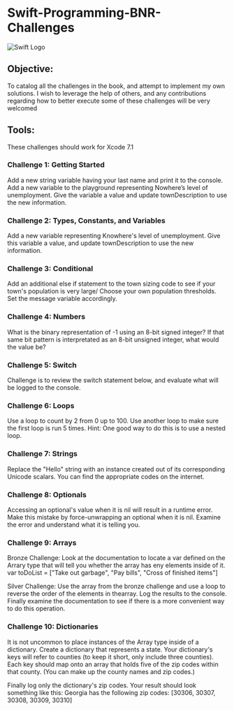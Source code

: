 # Swift-Programming-BNR-Challenges

![Swift Logo](https://cloud.githubusercontent.com/assets/11398615/11906613/d49260c0-a608-11e5-8f6e-146dc46899b1.jpg)

## **Objective**: 
To catalog all the challenges in the book, and 
attempt to implement my own solutions. I wish to leverage the help of others, and any contributions regarding how to better execute some of these challenges will be very welcomed

## Tools:
These challenges should work for Xcode 7.1

### Challenge 1: Getting Started
Add a new string variable having your last name and print it to the console. Add a new variable to the playground representing Nowhere’s level of unemployment. Give the variable a value and update townDescription to use the new information.

### Challenge 2: Types, Constants, and Variables
Add a new variable representing Knowhere's level of unemployment. Give this variable a value, and update townDescription to use the new information.

### Challenge 3: Conditional
Add an additional else if statement to the town sizing code to see if your town's population is very large/ Choose your own population thresholds. Set the message variable accordingly.

### Challenge 4: Numbers
What is the binary representation of -1 using an 8-bit signed integer?
If that same bit pattern is interpretated as an 8-bit unsigned integer, what
would the value be?

### Challenge 5: Switch
Challenge is to review the switch statement below, and evaluate what will be logged to the console.

### Challenge 6: Loops
Use a loop to count by 2 from 0 up to 100. Use another loop to make sure the first loop is run 5 times. Hint: One good way to do this is to use a nested loop.

### Challenge 7: Strings
Replace the "Hello" string with an instance created out of its corresponding Unicode scalars. You can find the appropriate codes on the internet.

### Challenge 8: Optionals
Accessing an optional's value when it is nil will result in a runtime error. Make this mistake by force-unwrapping an optional when it is nil. Examine the error and understand what it is telling you.

### Challenge 9: Arrays
Bronze Challenge: Look at the documentation to locate a var defined on the Arrary type that will tell you whether the array has eny elements inside of it.
var toDoList = ["Take out garbage", "Pay bills", "Cross of finished items"]

Silver Challenge: Use the array from the bronze challenge and use a loop to reverse the order of the elements in thearray. Log the results to the console. Finally examine the documentation to see if there is a more convenient way to do this operation.

### Challenge 10: Dictionaries
It is not uncommon to place instances of the Array type inside of a dictionary. Create a dictionary that represents a state. Your dictionary's keys will refer to counties (to keep it short, only include three counties). Each key should map onto an array that holds
five of the zip codes within that county. (You can make up the county names and zip codes.)

Finally log only the dictionary's zip codes. Your result should look something like this:
Georgia has the following zip codes: [30306, 30307, 30308, 30309, 30310]











